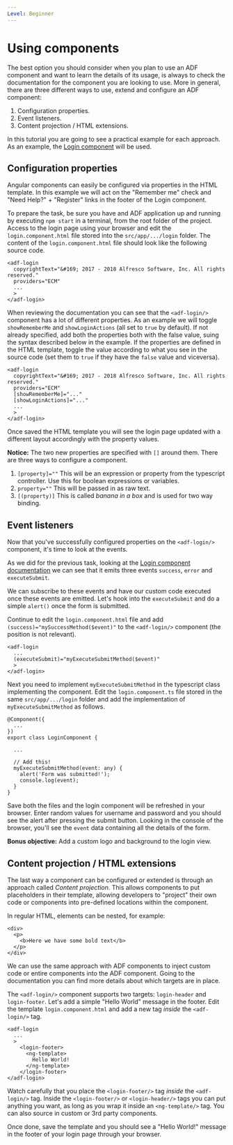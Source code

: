 ```yaml
---
Level: Beginner
---
```

# Using components
The best option you should consider when you plan to use an ADF component and want to learn the details of its usage, is always to check the documentation for the component you are looking to use. More in general, there are three different ways to use, extend and configure an ADF component:
1. Configuration properties.
2. Event listeners.
3. Content projection / HTML extensions.

In this tutorial you are going to see a practical example for each approach. As an example, the [Login component](https://alfresco.github.io/adf-component-catalog/components/LoginComponent.html) will be used.

## Configuration properties
Angular components can easily be configured via properties in the HTML template. In this example we will act on the "Remember me" check and "Need Help?" + "Register" links in the footer of the Login component.

To prepare the task, be sure you have and ADF application up and running by executing `npm start` in a terminal, from the root folder of the project. Access to the login page using your browser and edit the `login.component.html` file stored into the `src/app/.../login` folder. The content of the `login.component.html` file should look like the following source code.

	<adf-login
	  copyrightText="&#169; 2017 - 2018 Alfresco Software, Inc. All rights reserved."
      providers="ECM"
	  ...
	  >
	</adf-login>
	
When reviewing the documentation you can see that the `<adf-login/>` component has a lot of different properties. As an example we will toggle `showRememberMe` and `showLoginActions` (all set to `true` by default). If not already specified, add both the properties both with the false value, suing the syntax described below in the example. If the properties are defined in the HTML template, toggle the value according to what you see in the source code (set them to `true` if they have the `false` value and viceversa).

	<adf-login
	  copyrightText="&#169; 2017 - 2018 Alfresco Software, Inc. All rights reserved."
      providers="ECM"
	  [showRememberMe]="..."
	  [showLoginActions]="..."
	  ...
	  >
	</adf-login>

Once saved the HTML template you will see the login page updated with a different layout accordingly with the property values.

**Notice:** The two new properties are specified with `[]` around them. There are three ways to configure a component.

1. `[property]=""` This will be an expression or property from the typescript controller. Use this for boolean expressions or variables.
2. `property=""` This will be passed in as raw text.
3. `[(property)]` This is called *banana in a box* and is used for two way binding.

## Event listeners

Now that you've successfully configured properties on the `<adf-login/>` component, it's time to look at the events.

As we did for the previous task, looking at the [Login component documentation](https://alfresco.github.io/adf-component-catalog/components/LoginComponent.html) we can see that it emits three events `success`, `error` and `executeSubmit`.

We can subscribe to these events and have our custom code executed once these events are emitted. Let's hook into the `executeSubmit` and do a simple `alert()` once the form is submitted.

Continue to edit the  `login.component.html` file and add `(success)="mySuccessMethod($event)"` to the `<adf-login/>` component (the position is not relevant).

	<adf-login
	  ...
	  (executeSubmit)="myExecuteSubmitMethod($event)"
	  >
	</adf-login>

Next you need to implement `myExecuteSubmitMethod` in the typescript class implementing the component. Edit the  `login.component.ts` file stored in the same `src/app/.../login` folder and add the implementation of `myExecuteSubmitMethod` as follows.

	@Component({
	  ...
	})
	export class LoginComponent {
	
	  ...

	  // Add this!
	  myExecuteSubmitMethod(event: any) {
	    alert('Form was submitted!');
	    console.log(event);
	  }
	}

Save both the files and the login component will be refreshed in your browser. Enter random values for username and password and you should see the alert after pressing the submit button. Looking in the console of the browser, you'll see the `event` data containing all the details of the form. 

**Bonus objective:** Add a custom logo and background to the login view.

## Content projection / HTML extensions
The last way a component can be configured or extended is through an approach called *Content projection*. This allows components to put placeholders in their template, allowing developers to "project" their own code or components into pre-defined locations within the component.

In regular HTML, elements can be nested, for example:

	<div>
	  <p>
	    <b>Here we have some bold text</b>
	  </p>
	</div>

We can use the same approach with ADF components to inject custom code or entire components into the ADF component. Going to the documentation you can find more details about which targets are in place. 

The `<adf-login/>` component supports two targets: `login-header` and `login-footer`.  Let's add a simple "Hello World" message in the footer. Edit the template `login.component.html` and add a new tag *inside* the `<adf-login/>` tag.

	<adf-login
	  ...
	  >
	    <login-footer>
	      <ng-template>
	        Hello World!
	      </ng-template>
	    </login-footer>
	</adf-login>

Watch carefully that you place the `<login-footer/>` tag *inside* the `<adf-login/>` tag. Inside the `<login-footer/>` or `<login-header/>` tags you can put anything you want, as long as you wrap it inside an `<ng-template/>` tag. You can also source in custom or 3rd party components.

Once done, save the template and you should see a "Hello World!" message in the footer of your login page through your browser.
